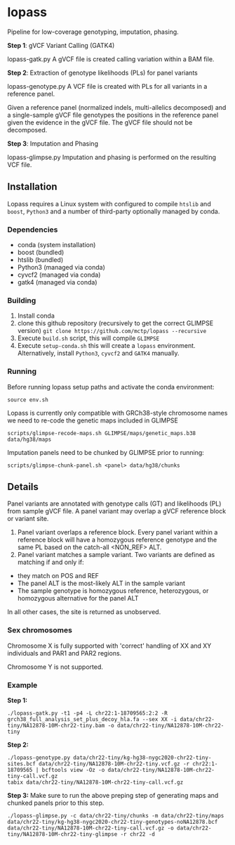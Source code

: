 # lopass

Pipeline for low-coverage genotyping, imputation, phasing.

**Step 1**: gVCF Variant Calling (GATK4)

lopass-gatk.py A gVCF file is created calling variation within a BAM file. 

**Step 2**: Extraction of genotype likelihoods (PLs) for panel variants

lopass-genotype.py A VCF file is created with PLs for all variants in a reference panel.

Given a reference panel (normalized indels, multi-allelics decomposed) and a single-sample gVCF file
genotypes the positions in the reference panel given the evidence in the gVCF file. The gVCF file should
not be decomposed.

**Step 3**: Imputation and Phasing

lopass-glimpse.py Imputation and phasing is performed on the resulting VCF file.

## Installation

Lopass requires a Linux system with configured to compile `htslib` and `boost`, `Python3` and a number of third-party optionally managed by conda.

### Dependencies

- conda (system installation)
- boost (bundled)
- htslib (bundled)
- Python3 (managed via conda)
- cyvcf2 (managed via conda)
- gatk4 (managed via conda)

### Building

1. Install conda
2. clone this github repository (recursively to get the correct GLIMPSE version) `git clone https://github.com/mctp/lopass --recursive`
3. Execute `build.sh` script, this will compile `GLIMPSE`
4. Execute `setup-conda.sh` this will create a `lopass` environment. Alternatively,  install `Python3`, `cyvcf2` and `GATK4` manually.

### Running

Before running lopass setup paths and activate the conda environment:

```
source env.sh
```

Lopass is currently only compatible with GRCh38-style chromosome names we need to re-code the genetic maps included in GLIMPSE

```
scripts/glimpse-recode-maps.sh GLIMPSE/maps/genetic_maps.b38 data/hg38/maps
```

Imputation panels need to be chunked by GLIMPSE prior to running:

```
scripts/glimpse-chunk-panel.sh <panel> data/hg38/chunks
```

## Details

Panel variants are annotated with genotype calls (GT) and likelihoods (PL) from sample gVCF file. A panel variant may overlap a gVCF reference block or variant site.

1. Panel variant overlaps a reference block. Every panel variant within a reference block will have a homozygous reference genotype and the same PL based on the catch-all <NON_REF> ALT.
2. Panel variant matches a sample variant. Two variants are defined as matching if and only if:
- they match on POS and REF
- The panel ALT is the most-likely ALT in the sample variant
- The sample genotype is homozygous reference, heterozygous, or homozygous alternative for the panel ALT

In all other cases, the site is returned as unobserved.

### Sex chromosomes

Chromosome X is fully supported with 'correct' handling of XX and XY individuals and PAR1 and PAR2 regions.

Chromosome Y is not supported.

### Example

**Step 1:**
```
./lopass-gatk.py -t1 -p4 -L chr22:1-18709565:2:2 -R grch38_full_analysis_set_plus_decoy_hla.fa --sex XX -i data/chr22-tiny/NA12878-10M-chr22-tiny.bam -o data/chr22-tiny/NA12878-10M-chr22-tiny
```

**Step 2:**
```
./lopass-genotype.py data/chr22-tiny/kg-hg38-nygc2020-chr22-tiny-sites.bcf data/chr22-tiny/NA12878-10M-chr22-tiny.vcf.gz -r chr22:1-18709565 | bcftools view -Oz -o data/chr22-tiny/NA12878-10M-chr22-tiny-call.vcf.gz
tabix data/chr22-tiny/NA12878-10M-chr22-tiny-call.vcf.gz
```

**Step 3:**
Make sure to run the above preping step of generating maps and chunked panels prior to this step. 
```
./lopass-glimpse.py -c data/chr22-tiny/chunks -m data/chr22-tiny/maps data/chr22-tiny/kg-hg38-nygc2020-chr22-tiny-genotypes-noNA12878.bcf  data/chr22-tiny/NA12878-10M-chr22-tiny-call.vcf.gz -o data/chr22-tiny/NA12878-10M-chr22-tiny-glimpse -r chr22 -d
```
